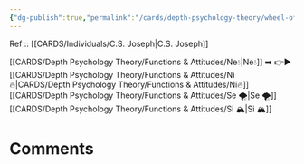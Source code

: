 ```yaml
---
{"dg-publish":true,"permalink":"/cards/depth-psychology-theory/wheel-of-perception/","noteIcon":"","created":"2023-04-07T16:08:07.284+02:00","updated":"2023-04-10T21:33:39.347+02:00"}
---
```


Ref :: [[CARDS/Individuals/C.S. Joseph\|C.S. Joseph]]

[[CARDS/Depth Psychology Theory/Functions & Attitudes/Ne💧\|Ne💧]] ➡️ 👉▶️ [[CARDS/Depth Psychology Theory/Functions & Attitudes/Ni🔥\|CARDS/Depth Psychology Theory/Functions & Attitudes/Ni🔥]] [[CARDS/Depth Psychology Theory/Functions & Attitudes/Se 🌪️\|Se 🌪️]] [[CARDS/Depth Psychology Theory/Functions & Attitudes/Si 🏔️\|Si 🏔️]] 

# Comments 
<script src="https://utteranc.es/client.js"
        repo="Heart4sides/Comment_Section"
        issue-term="pathname"
        theme="gruvbox-dark"
        crossorigin="anonymous"
        async>
</script>